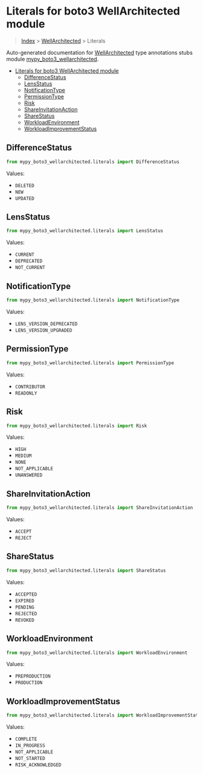 # Literals for boto3 WellArchitected module

> [Index](..) > [WellArchitected](.) > Literals

Auto-generated documentation for
[WellArchitected](https://boto3.amazonaws.com/v1/documentation/api/latest/reference/services/wellarchitected.html#WellArchitected)
type annotations stubs module
[mypy_boto3_wellarchitected](https://pypi.org/project/mypy-boto3-wellarchitected/).

- [Literals for boto3 WellArchitected module](#literals-for-boto3-wellarchitected-module)
  - [DifferenceStatus](#differencestatus)
  - [LensStatus](#lensstatus)
  - [NotificationType](#notificationtype)
  - [PermissionType](#permissiontype)
  - [Risk](#risk)
  - [ShareInvitationAction](#shareinvitationaction)
  - [ShareStatus](#sharestatus)
  - [WorkloadEnvironment](#workloadenvironment)
  - [WorkloadImprovementStatus](#workloadimprovementstatus)

## DifferenceStatus

```python
from mypy_boto3_wellarchitected.literals import DifferenceStatus
```

Values:

- `DELETED`
- `NEW`
- `UPDATED`

## LensStatus

```python
from mypy_boto3_wellarchitected.literals import LensStatus
```

Values:

- `CURRENT`
- `DEPRECATED`
- `NOT_CURRENT`

## NotificationType

```python
from mypy_boto3_wellarchitected.literals import NotificationType
```

Values:

- `LENS_VERSION_DEPRECATED`
- `LENS_VERSION_UPGRADED`

## PermissionType

```python
from mypy_boto3_wellarchitected.literals import PermissionType
```

Values:

- `CONTRIBUTOR`
- `READONLY`

## Risk

```python
from mypy_boto3_wellarchitected.literals import Risk
```

Values:

- `HIGH`
- `MEDIUM`
- `NONE`
- `NOT_APPLICABLE`
- `UNANSWERED`

## ShareInvitationAction

```python
from mypy_boto3_wellarchitected.literals import ShareInvitationAction
```

Values:

- `ACCEPT`
- `REJECT`

## ShareStatus

```python
from mypy_boto3_wellarchitected.literals import ShareStatus
```

Values:

- `ACCEPTED`
- `EXPIRED`
- `PENDING`
- `REJECTED`
- `REVOKED`

## WorkloadEnvironment

```python
from mypy_boto3_wellarchitected.literals import WorkloadEnvironment
```

Values:

- `PREPRODUCTION`
- `PRODUCTION`

## WorkloadImprovementStatus

```python
from mypy_boto3_wellarchitected.literals import WorkloadImprovementStatus
```

Values:

- `COMPLETE`
- `IN_PROGRESS`
- `NOT_APPLICABLE`
- `NOT_STARTED`
- `RISK_ACKNOWLEDGED`
